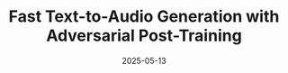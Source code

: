 ---
title: "Fast Text-to-Audio Generation with Adversarial Post-Training"
collection: publications
permalink: /publication/arc
authors: Zachary Novack, Zach Evans, Zack Zukowski, Josiah Taylor, CJ Carr, Julian Parker, Adnan Al-Sinan, Gian Marco Iodice, Julian McAuley, Taylor Berg-Kirkpatrick, Jordi Pons
excerpt: 'This work presents Adversarial Relativistic-Contrastive (ARC) post-training, the first distillation-free adversarial acceleration algorithm for diffusion/flow, enabling the development of Stable Audio Open Small, a lightweight Text-to-Audio model capable of generation 12 seconds of stereo 44.1kHz audio in 75 milliseconds.'
date: 2025-05-13
# venue: ['Special Track on AI, Arts, and Creativity, International Joint Conference on Artificial Intelligence (IJCAI), 2025']
# modifier: ['Spotlight (top 5.1%)']
# venue: ['International Conference on Learning Representations (ICLR), 2023', 'Spotlight at NeurIPS Workshop on The Benefits of Higher-Order Optimization in Machine Learning, 2022']
paperurl: 'https://arxiv.org/abs/2505.08175'
# code: 'https://github.com/i-need-sleep/mad'
abs_title: arc_2025_abs
bib_title: arc_2025_bib
pub_status: 'conference'
website: 'https://arc-text2audio.github.io/web/'
citation: "@inproceedings{Novack2025Fast,<br />
  title={Fast Text-to-Audio Generation with Adversarial Post-Training},<br />
  author={Zachary Novack and Zach Evans and Zack Zukowski<br />
        and Josiah Taylor and CJ Carr and Julian Parker<br />
        and Adnan Al-Sinan and Gian Marco Iodice<br />
        and Julian McAuley and Taylor Berg-Kirkpatrick and Jordi Pons},<br />
  year={2025},<br />
  booktitle={IEEE Workshop on Applications of Signal Processing to Audio and Acoustics (WASPAA)},<br />
}"
---